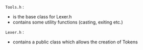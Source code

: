 `Tools.h` :
  * is the base class for  Lexer.h
  * contains some utility functions (casting, exiting etc.)
  
`Lexer.h` :
  * contains a public class which allows the creation of Tokens
